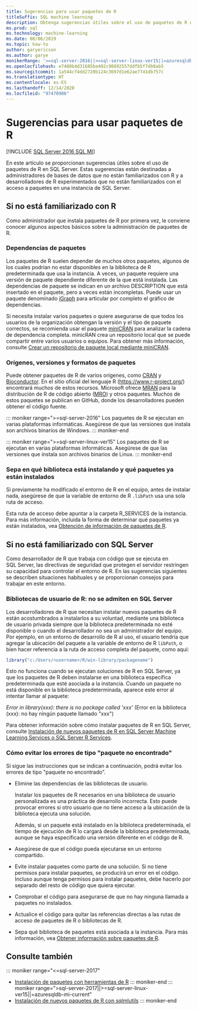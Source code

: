```yaml
---
title: Sugerencias para usar paquetes de R
titleSuffix: SQL machine learning
description: Obtenga sugerencias útiles sobre el uso de paquetes de R en SQL Server si no está familiarizado con R o con SQL Server.
ms.prod: sql
ms.technology: machine-learning
ms.date: 08/06/2019
ms.topic: how-to
author: garyericson
ms.author: garye
monikerRange: '>=sql-server-2016||>=sql-server-linux-ver15||=azuresqldb-mi-current'
ms.openlocfilehash: e7480b4d31685be402c98892557ddfb5f7db0ab5
ms.sourcegitcommit: 1a544cf4dd2720b124c3697d1e62ae7741db757c
ms.translationtype: HT
ms.contentlocale: es-ES
ms.lasthandoff: 12/14/2020
ms.locfileid: "97470986"
---
```

# <a name="tips-for-using-r-packages"></a>Sugerencias para usar paquetes de R

[!INCLUDE [SQL Server 2016 SQL MI](../../includes/applies-to-version/sqlserver2016-asdbmi.md)]

En este artículo se proporcionan sugerencias útiles sobre el uso de paquetes de R en SQL Server. Estas sugerencias están destinadas a administradores de bases de datos que no están familiarizados con R y a desarrolladores de R experimentados que no están familiarizados con el acceso a paquetes en una instancia de SQL Server.

## <a name="if-youre-new-to-r"></a>Si no está familiarizado con R

Como administrador que instala paquetes de R por primera vez, le conviene conocer algunos aspectos básicos sobre la administración de paquetes de R.

### <a name="package-dependencies"></a>Dependencias de paquetes

Los paquetes de R suelen depender de muchos otros paquetes, algunos de los cuales podrían no estar disponibles en la biblioteca de R predeterminada que usa la instancia. A veces, un paquete requiere una versión de paquete dependiente diferente de la que está instalada. Las dependencias de paquete se indican en un archivo DESCRIPTION que está insertado en el paquete, pero a veces están incompletas. Puede usar un paquete denominado [iGraph](https://igraph.org/r/) para articular por completo el gráfico de dependencias.

Si necesita instalar varios paquetes o quiere asegurarse de que todos los usuarios de la organización obtengan la versión y el tipo de paquete correctos, se recomienda usar el paquete [miniCRAN](https://mran.microsoft.com/package/miniCRAN) para analizar la cadena de dependencia completa. minicRAN crea un repositorio local que se puede compartir entre varios usuarios o equipos. Para obtener más información, consulte [Crear un repositorio de paquete local mediante miniCRAN](create-a-local-package-repository-using-minicran.md).

### <a name="package-sources-versions-and-formats"></a>Orígenes, versiones y formatos de paquetes

Puede obtener paquetes de R de varios orígenes, como [CRAN](https://cran.r-project.org/) y [Bioconductor](https://www.bioconductor.org/). En el sitio oficial del lenguaje R (<https://www.r-project.org/>) encontrará muchos de estos recursos. Microsoft ofrece [MRAN](https://mran.microsoft.com/) para la distribución de R de código abierto ([MRO](https://mran.microsoft.com/open)) y otros paquetes. Muchos de estos paquetes se publican en GitHub, donde los desarrolladores pueden obtener el código fuente.

::: moniker range=">=sql-server-2016"
Los paquetes de R se ejecutan en varias plataformas informáticas. Asegúrese de que las versiones que instala son archivos binarios de Windows.
::: moniker-end

::: moniker range=">=sql-server-linux-ver15"
Los paquetes de R se ejecutan en varias plataformas informáticas. Asegúrese de que las versiones que instala son archivos binarios de Linux.
::: moniker-end

### <a name="know-which-library-youre-installing-to-and-which-packages-are-already-installed"></a>Sepa en qué biblioteca está instalando y qué paquetes ya están instalados

Si previamente ha modificado el entorno de R en el equipo, antes de instalar nada, asegúrese de que la variable de entorno de R `.libPath` usa una sola ruta de acceso.

Esta ruta de acceso debe apuntar a la carpeta R_SERVICES de la instancia. Para más información, incluida la forma de determinar qué paquetes ya están instalados, vea [Obtención de información de paquetes de R](../package-management/r-package-information.md).

## <a name="if-youre-new-to-sql-server"></a>Si no está familiarizado con SQL Server

Como desarrollador de R que trabaja con código que se ejecuta en SQL Server, las directivas de seguridad que protegen el servidor restringen su capacidad para controlar el entorno de R. En las sugerencias siguientes se describen situaciones habituales y se proporcionan consejos para trabajar en este entorno.

### <a name="r-user-libraries-not-supported-on-sql-server"></a>Bibliotecas de usuario de R: no se admiten en SQL Server

Los desarrolladores de R que necesitan instalar nuevos paquetes de R están acostumbrados a instalarlos a su voluntad, mediante una biblioteca de usuario privada siempre que la biblioteca predeterminada no esté disponible o cuando el desarrollador no sea un administrador del equipo. Por ejemplo, en un entorno de desarrollo de R al uso, el usuario tendría que agregar la ubicación del paquete a la variable de entorno de R `libPath`, o bien hacer referencia a la ruta de acceso completa del paquete, como aquí:

```R
library("c:/Users/<username>/R/win-library/packagename")
```

Esto no funciona cuando se ejecutan soluciones de R en SQL Server, ya que los paquetes de R deben instalarse en una biblioteca específica predeterminada que esté asociada a la instancia. Cuando un paquete no está disponible en la biblioteca predeterminada, aparece este error al intentar llamar al paquete:

*Error in library(xxx): there is no package called 'xxx'* (Error en la biblioteca (xxx): no hay ningún paquete llamado "xxx")

Para obtener información sobre cómo instalar paquetes de R en SQL Server, consulte [Instalación de nuevos paquetes de R en SQL Server Machine Learning Services o SQL Server R Services](install-additional-r-packages-on-sql-server.md).

### <a name="how-to-avoid-package-not-found-errors"></a>Cómo evitar los errores de tipo "paquete no encontrado"

Si sigue las instrucciones que se indican a continuación, podrá evitar los errores de tipo "paquete no encontrado".

+ Elimine las dependencias de las bibliotecas de usuario.

    Instalar los paquetes de R necesarios en una biblioteca de usuario personalizada es una práctica de desarrollo incorrecta. Esto puede provocar errores si otro usuario que no tiene acceso a la ubicación de la biblioteca ejecuta una solución.

    Además, si un paquete está instalado en la biblioteca predeterminada, el tiempo de ejecución de R lo cargará desde la biblioteca predeterminada, aunque se haya especificado una versión diferente en el código de R.

+ Asegúrese de que el código pueda ejecutarse en un entorno compartido.

+ Evite instalar paquetes como parte de una solución. Si no tiene permisos para instalar paquetes, se producirá un error en el código. Incluso aunque tenga permisos para instalar paquetes, debe hacerlo por separado del resto de código que quiera ejecutar.

+ Comprobar el código para asegurarse de que no hay ninguna llamada a paquetes no instalados.

+ Actualice el código para quitar las referencias directas a las rutas de acceso de paquetes de R o bibliotecas de R.

+ Sepa qué biblioteca de paquetes está asociada a la instancia. Para más información, vea [Obtener información sobre paquetes de R](../package-management/r-package-information.md).

## <a name="see-also"></a>Consulte también

::: moniker range="<=sql-server-2017"
+ [Instalación de paquetes con herramientas de R](install-r-packages-standard-tools.md)
::: moniker-end
::: moniker range=">sql-server-2017||>=sql-server-linux-ver15||=azuresqldb-mi-current"
+ [Instalación de nuevos paquetes de R con sqlmlutils](install-additional-r-packages-on-sql-server.md)
::: moniker-end
